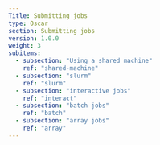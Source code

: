 ```yaml
---
Title: Submitting jobs
type: Oscar
section: Submitting jobs
version: 1.0.0
weight: 3 
subitems:
  - subsection: "Using a shared machine"
    ref: "shared-machine"
  - subsection: "slurm"
    ref: "slurm"
  - subsection: "interactive jobs"
    ref: "interact"
  - subsection: "batch jobs"
    ref: "batch"
  - subsection: "array jobs"
    ref: "array"
---
```

